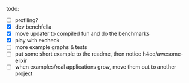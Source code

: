 todo:
- [ ] profiling?
- [x] dev benchfella
- [x] move updater to compiled fun and do the benchmarks
- [x] play with excheck
- [ ] more example graphs & tests
- [ ] put some short example to the readme, then notice h4cc/awesome-elixir
- [ ] when examples/real applications grow, move them out to another project
